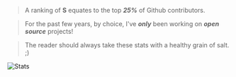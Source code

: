 >A ranking of **S** equates to the top ***25%*** of Github contributors.

>For the past few years, by choice, I've ***only*** been working on ***open source*** projects!

>The reader should always take these stats with a healthy grain of salt. ;)

![Stats](https://github-readme-stats.vercel.app/api?username=objektwerks&show_icons=true&hide_border=true)
